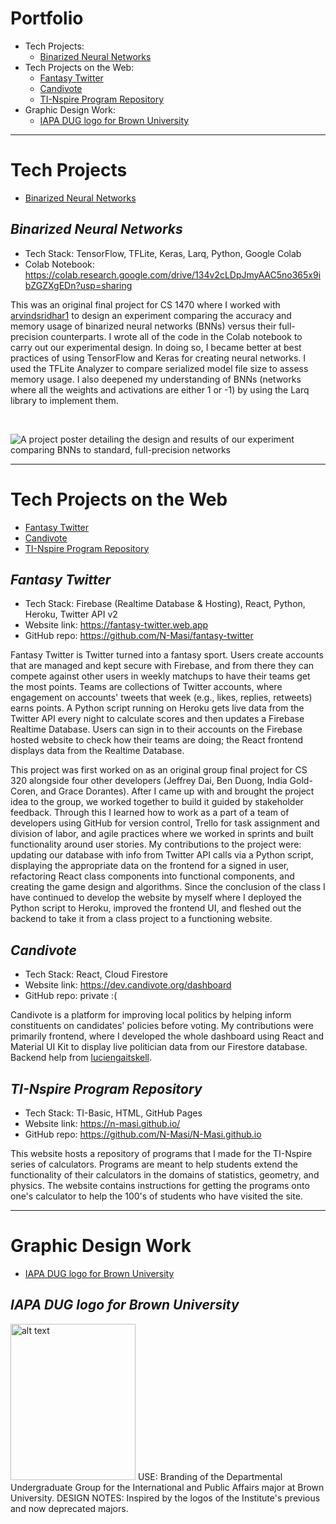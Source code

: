 # Portfolio
* Tech Projects:
  * [Binarized Neural Networks](#binarized-neural-networks)
* Tech Projects on the Web:
  * [Fantasy Twitter](#fantasy-twitter)
  * [Candivote](#candivote)
  * [TI-Nspire Program Repository](#ti-nspire-program-repository)
* Graphic Design Work:
  * [IAPA DUG logo for Brown University](#iapa-dug-logo-for-brown-university)

----
# Tech Projects
* [Binarized Neural Networks](#binarized-neural-networks)

## _Binarized Neural Networks_
* Tech Stack: TensorFlow, TFLite, Keras, Larq, Python, Google Colab
* Colab Notebook: https://colab.research.google.com/drive/134v2cLDpJmyAAC5no365x9ibZGZXgEDn?usp=sharing

This was an original final project for CS 1470 where I worked with [arvindsridhar1](https://github.com/arvindsridhar1) to design an experiment comparing the accuracy and memory usage of binarized neural networks (BNNs) versus their full-precision counterparts. I wrote all of the code in the Colab notebook to carry out our experimental design. In doing so, I became better at best practices of using TensorFlow and Keras for creating neural networks. I used the TFLite Analyzer to compare serialized model file size to assess memory usage. I also deepened my understanding of BNNs (networks where all the weights and activations are either 1 or -1) by using the Larq library to implement them.

<br />

![A project poster detailing the design and results of our experiment comparing BNNs to standard, full-precision networks](https://challengepost-s3-challengepost.netdna-ssl.com/photos/production/software_photos/001/767/219/datas/original.jpg)

----
# Tech Projects on the Web
* [Fantasy Twitter](#fantasy-twitter)
* [Candivote](#candivote)
* [TI-Nspire Program Repository](#ti-nspire-program-repository)

## _Fantasy Twitter_
* Tech Stack: Firebase (Realtime Database & Hosting), React, Python, Heroku, Twitter API v2
* Website link: https://fantasy-twitter.web.app
* GitHub repo: https://github.com/N-Masi/fantasy-twitter

Fantasy Twitter is Twitter turned into a fantasy sport. Users create accounts that are managed and kept secure with Firebase, and from there they can compete against other users in weekly matchups to have their teams get the most points. Teams are collections of Twitter accounts, where engagement on accounts' tweets that week (e.g., likes, replies, retweets) earns points. A Python script running on Heroku gets live data from the Twitter API every night to calculate scores and then updates a Firebase Realtime Database. Users can sign in to their accounts on the Firebase hosted website to check how their teams are doing; the React frontend displays data from the Realtime Database.

This project was first worked on as an original group final project for CS 320 alongside four other developers (Jeffrey Dai, Ben Duong, India Gold-Coren, and Grace Dorantes). After I came up with and brought the project idea to the group, we worked together to build it guided by stakeholder feedback. Through this I learned how to work as a part of a team of developers using GitHub for version control, Trello for task assignment and division of labor, and agile practices where we worked in sprints and built functionality around user stories. My contributions to the project were: updating our database with info from Twitter API calls via a Python script, displaying the appropriate data on the frontend for a signed in user, refactoring React class components into functional components, and creating the game design and algorithms. Since the conclusion of the class I have continued to develop the website by myself where I deployed the Python script to Heroku, improved the frontend UI, and fleshed out the backend to take it from a class project to a functioning website.

## _Candivote_
* Tech Stack: React, Cloud Firestore
* Website link: https://dev.candivote.org/dashboard
* GitHub repo: private :(

Candivote is a platform for improving local politics by helping inform constituents on candidates' policies before voting. My contributions were primarily frontend, where I developed the whole dashboard using React and Material UI Kit to display live politician data from our Firestore database. Backend help from [luciengaitskell](https://github.com/luciengaitskell).

## _TI-Nspire Program Repository_
* Tech Stack: TI-Basic, HTML, GitHub Pages
* Website link: https://n-masi.github.io/
* GitHub repo: https://github.com/N-Masi/N-Masi.github.io

This website hosts a repository of programs that I made for the TI-Nspire series of calculators. Programs are meant to help students extend the functionality of their calculators in the domains of statistics, geometry, and physics. The website contains instructions for getting the programs onto one's calculator to help the 100's of students who have visited the site.

----
# Graphic Design Work
* [IAPA DUG logo for Brown University](#iapa-dug-logo-for-brown-university)

## _IAPA DUG logo for Brown University_
<img src="https://ci4.googleusercontent.com/proxy/A7z_qdyYRAU2W1c5sLi2HkJGlrXAnB8JgjzKpLdIVwItiGM7JGz5S4731hTekc6LJBvcdb0RVwj2O40BRUv6gRJWIGPEbXA_glTTcQpHJALV7e52uMwDXo07I1VKydf9EqTR7JR5MPWoScozU-axDI5Ck2TYXw=s0-d-e1-ft#https://mcusercontent.com/81743a55a6757cf1787ec536c/images/be0db7b6-c5a2-44ae-91b9-4a537ad29f44.png" alt="alt text" width="200" height="250" />
USE: Branding of the Departmental Undergraduate Group for the International and Public Affairs major at Brown University.
DESIGN NOTES: Inspired by the logos of the Institute's previous and now deprecated majors.
